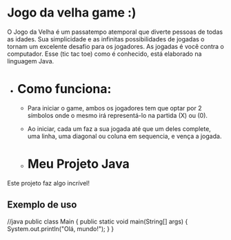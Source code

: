 #                                     Jogo da velha game :)
  O Jogo da Velha é um passatempo atemporal que diverte pessoas de todas as idades. Sua simplicidade e as infinitas possibilidades de jogadas o tornam um excelente desafio para os jogadores. As jogadas é você contra o computador. Esse (tic tac toe) como é conhecido, está elaborado na linguagem Java. 

- # Como funciona:

   - Para iniciar o game, ambos os jogadores tem que optar por 2 símbolos onde o mesmo irá representá-lo na partida (X) ou (0).
   - Ao iniciar, cada um faz a sua jogada até que um deles complete, uma linha, uma diagonal ou coluna em sequencia, e vença a jogada.

   - # Meu Projeto Java

Este projeto faz algo incrível!

## Exemplo de uso
 //java
public class Main {
    public static void main(String[] args) {
        System.out.println("Olá, mundo!");
    }
}
